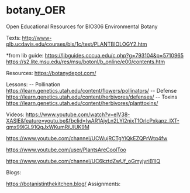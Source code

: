 # botany_OER
Open Educational Resources for BIO306 Environmental Botany

Texts:
http://www-plb.ucdavis.edu/courses/bis/1c/text/PLANTBIOLOGY2.htm


*from lib guide: https://libguides.cccua.edu/c.php?g=793104&p=5710965
https://s2.lite.msu.edu/res/msu/botonl/b_online/e00/contents.htm


Resources:
https://botanydepot.com/

Lessons:
-- Pollination https://learn.genetics.utah.edu/content/flowers/pollinators/
-- Defense https://learn.genetics.utah.edu/content/herbivores/defenses/
-- Toxins https://learn.genetics.utah.edu/content/herbivores/planttoxins/


Videos:
https://www.youtube.com/watch?v=elV38-XASlE&feature=youtu.be&fbclid=IwAR1AjyLn2LYl2nixT1OrlcPxkapz_lXT-qmx99lGL91QgJxWKumRiUlUK9M

https://www.youtube.com/channel/UCWujRCTgYlQkEZQPrWtq4fw

https://www.youtube.com/user/PlantsAreCoolToo

https://www.youtube.com/channel/UC6kztdZwUf_oGmyjyriB1IQ

Blogs:

https://botanistinthekitchen.blog/
Assignments:



